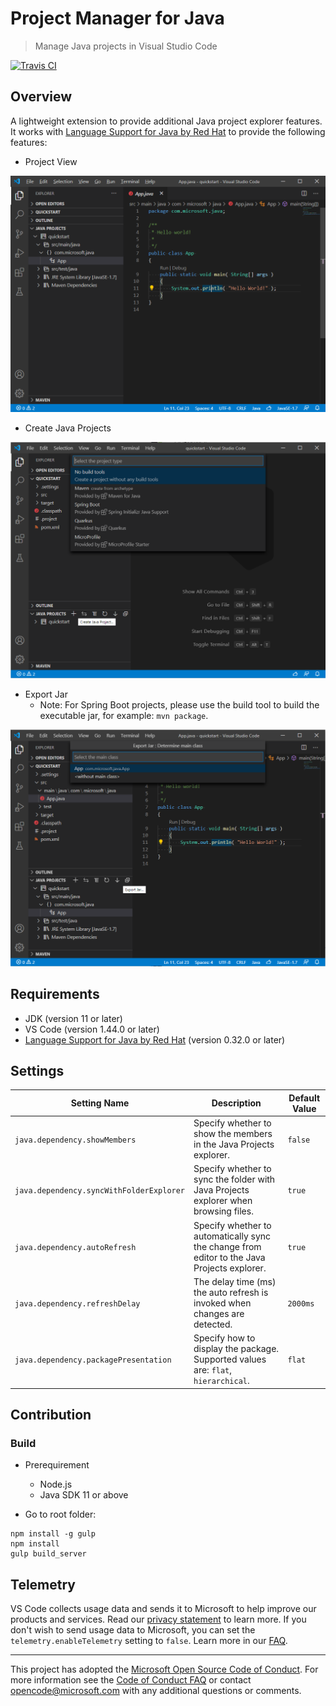 # Project Manager for Java

> Manage Java projects in Visual Studio Code

[![Travis CI](https://travis-ci.org/Microsoft/vscode-java-dependency.svg?branch=master)](https://travis-ci.org/Microsoft/vscode-java-dependency)

## Overview

A lightweight extension to provide additional Java project explorer features. It works with [Language Support for Java by Red Hat](https://marketplace.visualstudio.com/items?itemName=redhat.java) to provide the following features:

* Project View

![project-view](https://raw.githubusercontent.com/Microsoft/vscode-java-dependency/master/images/project-explorer.png)

* Create Java Projects

![create project](https://raw.githubusercontent.com/Microsoft/vscode-java-dependency/master/images/create-project.png)

* Export Jar
    - Note: For Spring Boot projects, please use the build tool to build the executable jar, for example: `mvn package`.

![export jar](https://raw.githubusercontent.com/Microsoft/vscode-java-dependency/master/images/export-jar.png)

## Requirements

- JDK (version 11 or later)
- VS Code (version 1.44.0 or later)
- [Language Support for Java by Red Hat](https://marketplace.visualstudio.com/items?itemName=redhat.java) (version 0.32.0 or later)


## Settings

| Setting Name | Description | Default Value |
|---|---|---|
| `java.dependency.showMembers` | Specify whether to show the members in the Java Projects explorer. | `false` |
| `java.dependency.syncWithFolderExplorer` | Specify whether to sync the folder with Java Projects explorer when browsing files.  | `true` |
| `java.dependency.autoRefresh` | Specify whether to automatically sync the change from editor to the Java Projects explorer. | `true` |
| `java.dependency.refreshDelay` | The delay time (ms) the auto refresh is invoked when changes are detected. | `2000ms` |
| `java.dependency.packagePresentation` | Specify how to display the package. Supported values are: `flat`, `hierarchical`.| `flat` |

## Contribution

### Build
* Prerequirement
    - Node.js
    - Java SDK 11 or above

* Go to root folder:
```
npm install -g gulp
npm install
gulp build_server
```

## Telemetry
VS Code collects usage data and sends it to Microsoft to help improve our products and services. Read our [privacy statement](https://go.microsoft.com/fwlink/?LinkID=528096&clcid=0x409) to learn more. If you don't wish to send usage data to Microsoft, you can set the `telemetry.enableTelemetry` setting to `false`. Learn more in our [FAQ](https://code.visualstudio.com/docs/supporting/faq#_how-to-disable-telemetry-reporting).


---

This project has adopted the [Microsoft Open Source Code of Conduct](https://opensource.microsoft.com/codeofconduct/). For more information see the [Code of Conduct FAQ](https://opensource.microsoft.com/codeofconduct/faq/) or contact [opencode@microsoft.com](mailto:opencode@microsoft.com) with any additional questions or comments.
